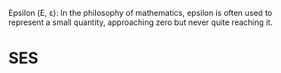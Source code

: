 Epsilon (Ε, ε): In the philosophy of mathematics, epsilon is often used to represent a small quantity, approaching zero but never quite reaching it.

# SES
    